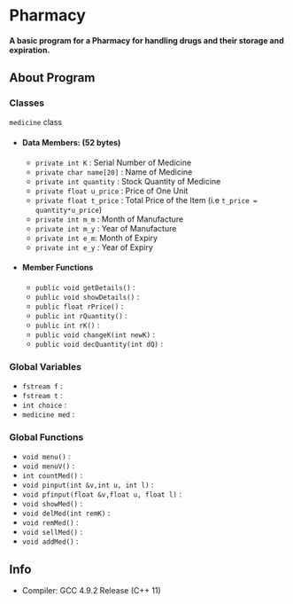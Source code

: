 # Pharmacy
#### A basic program for a Pharmacy for handling drugs and their storage and expiration.

## About Program
### Classes
`medicine` class
- #### Data Members: (52 bytes)
  - `private int K` : Serial Number of Medicine
  - `private char name[20]` : Name of Medicine
  - `private int quantity` : Stock Quantity of Medicine
  - `private float u_price` : Price of One Unit
  - `private float t_price` : Total Price of the Item (i.e `t_price = quantity*u_price`)
  - `private int m_m` : Month of Manufacture
  - `private int m_y` : Year of Manufacture
  - `private int e_m`: Month of Expiry
  - `private int e_y` : Year of Expiry

- #### Member Functions
  - `public void getDetails()` :
  - `public void showDetails()` :
  - `public float rPrice()` :
  - `public int rQuantity()` :
  - `public int rK()` :
  - `public void changeK(int newK)` :
  - `public void decQuantity(int dQ)` :
  
### Global Variables
- `fstream f` :
- `fstream t` :
- `int choice` :
- `medicine med` :

### Global Functions
- `void menu()` :
- `void menuV()` :
- `int countMed()` :
- `void pinput(int &v,int u, int l)` :
- `void pfinput(float &v,float u, float l)` :
- `void showMed()` :
- `void delMed(int remK)` :
- `void remMed()` :
- `void sellMed()` :
- `void addMed()` :


## Info
- Compiler: GCC 4.9.2 Release (C++ 11)

